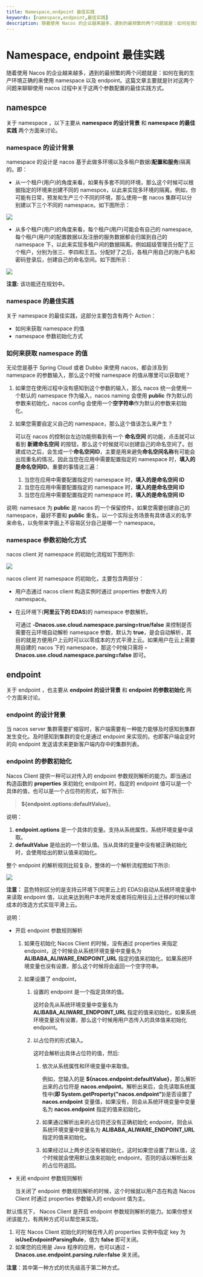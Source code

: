 ```yaml
---
title: Namespace,endpoint 最佳实践
keywords: [namespace,endpoint,最佳实践]
description: 随着使用 Nacos 的企业越来越多，遇到的最频繁的两个问题就是：如何在我的生产环境正确的来使用 namespace 以及 endpoint。
---
```


# Namespace, endpoint 最佳实践

随着使用 Nacos 的企业越来越多，遇到的最频繁的两个问题就是：如何在我的生产环境正确的来使用 namespace 以及 endpoint。这篇文章主要就是针对这两个问题来聊聊使用 nacos 过程中关于这两个参数配置的最佳实践方式。

## namespce

关于 namespace ，以下主要从 **namespace 的设计背景** 和 **namespace 的最佳实践** 两个方面来讨论。

### namespace 的设计背景

namespace 的设计是 nacos 基于此做多环境以及多租户数据(**配置和服务**)隔离的。即：

* 从一个租户(用户)的角度来看，如果有多套不同的环境，那么这个时候可以根据指定的环境来创建不同的 namespce，以此来实现多环境的隔离。例如，你可能有日常，预发和生产三个不同的环境，那么使用一套 nacos 集群可以分别建以下三个不同的 namespace。如下图所示：

![](http://edas.oss-cn-hangzhou.aliyuncs.com/deshao/pictures/nacos_ingle_tenant_namespace.jpg)

* 从多个租户(用户)的角度来看，每个租户(用户)可能会有自己的 namespace,每个租户(用户)的配置数据以及注册的服务数据都会归属到自己的 namespace 下，以此来实现多租户间的数据隔离。例如超级管理员分配了三个租户，分别为张三、李四和王五。分配好了之后，各租户用自己的账户名和密码登录后，创建自己的命名空间。如下图所示：

![](http://edas.oss-cn-hangzhou.aliyuncs.com/deshao/pictures/nacos_multi_tenant_namespace.jpg)

  **注意:** 该功能还在规划中。
  
### namespace 的最佳实践

关于 namespace 的最佳实践，这部分主要包含有两个 Action：

* 如何来获取 namespace 的值
* namespace 参数初始化方式

### 如何来获取 namespace 的值 

无论您是基于 Spring Cloud 或者 Dubbo 来使用 nacos，都会涉及到 namespace 的参数输入，那么这个时候 namespace 的值从哪里可以获取呢？

1. 如果您在使用过程中没有感知到这个参数的输入，那么 nacos 统一会使用一个默认的 namespace 作为输入，nacos naming 会使用 **public** 作为默认的参数来初始化，nacos config 会使用一个**空字符串**作为默认的参数来初始化。

2. 如果您需要自定义自己的 namespace，那么这个值该怎么来产生？

   可以在 nacos 的控制台左边功能侧看到有一个 **命名空间** 的功能，点击就可以看到 **新建命名空间** 的按钮，那么这个时候就可以创建自己的命名空间了。创建成功之后，会生成一个**命名空间ID**，主要是用来避免**命名空间名称**有可能会出现重名的情况。因此当您在应用中需要配置指定的 namespace 时，**填入的是命名空间ID**。重要的事情说三遍：

	1. 当您在应用中需要配置指定的 namespace 时，**填入的是命名空间 ID**
	2. 当您在应用中需要配置指定的 namespace 时，**填入的是命名空间 ID**
	3. 当您在应用中需要配置指定的 namespace 时，**填入的是命名空间 ID**


说明: namesace 为 **public** 是 nacos 的一个保留控件，如果您需要创建自己的 namespace，最好不要和 **public** 重名，以一个实际业务场景有具体语义的名字来命名，以免带来字面上不容易区分自己是哪一个 namespace。

### namespace 参数初始化方式

nacos client 对 namespace 的初始化流程如下图所示:

![](http://edas.oss-cn-hangzhou.aliyuncs.com/deshao/nacos/nacos_namespace.jpg)

nacos client 对 namespace 的初始化，主要包含两部分：

* 用户态通过 nacos client 构造实例时通过 properties 参数传入的 namespace。

* 在云环境下(**阿里云下的 EDAS**)的 namespace 参数解析。

  可通过 **-Dnacos.use.cloud.namespace.parsing=true/false** 来控制是否需要在云环境自动解析 namespace 参数，默认为 **true**，是会自动解析，其目的就是方便用户上云时可以以零成本的方式平滑上云。如果用户在云上需要用自建的 nacos 下的 namespace，那这个时候只需将 **-Dnacos.use.cloud.namespace.parsing=false** 即可。

  
## endpoint

关于 endpoint ，也主要从 **endpoint 的设计背景** 和 **endpoint 的参数初始化** 两个方面来讨论。

### endpoint 的设计背景

当 nacos server 集群需要扩缩容时，客户端需要有一种能力能够及时感知到集群发生变化。及时感知到集群的变化是通过 endpoint 来实现的。也即客户端会定时的向 endpoint 发送请求来更新客户端内存中的集群列表。

### endpoint 的参数初始化

Nacos Client 提供一种可以对传入的 endpoint 参数规则解析的能力。即当通过构造函数的 **properties** 来初始化 endpoint 时，指定的 endpoint 值可以是一个具体的值，也可以是一个占位符的形式，如下所示: 

> **\${endpoint.options:defaultValue}**。

说明：

1. **endpoint.options** 是一个具体的变量。支持从系统属性，系统环境变量中读取。
2. **defaultValue** 是给出的一个默认值。当从具体的变量中没有被正确初始化时，会使用给出的默认值来初始化。

整个 endpoint 的解析规则比较复杂，整体的一个解析流程图如下所示:

![](http://edas.oss-cn-hangzhou.aliyuncs.com/deshao/nacos/nacos_endpoint.jpg)	

**注意：** 蓝色特别区分的是支持云环境下(阿里云上的 EDAS)自动从系统环境变量中来读取 endpoint 值，以此来达到用户本地开发或者将应用往云上迁移的时候以零成本的改造方式实现平滑上云。

说明：

* 开启 endpoint 参数规则解析

  1. 如果在初始化 Nacos Client 的时候，没有通过 properties 来指定 endpoint，这个时候会从系统环境变量中变量名为 **ALIBABA\_ALIWARE\_ENDPOINT\_URL** 指定的值来初始化，如果系统环境变量也没有设置，那么这个时候将会返回一个空字符串。

  2. 如果设置了 endpoint，
  
	  1. 设置的 endpoint 是一个指定具体的值。

	     这时会先从系统环境变量中变量名为 **ALIBABA\_ALIWARE\_ENDPOINT\_URL** 指定的值来初始化，如果系统环境变量没有设置，那么这个时候用用户态传入的具体值来初始化 endpoint。
	
	  2. 以占位符的形式输入。
	  
	     这时会解析出具体占位符的值，然后:
		
	 	 1. 依次从系统属性和环境变量中来取值。
	 	 
	 	 	 例如，您输入的是 **${nacos.endpoint:defaultValue}**，那么解析出来的占位符是 **nacos.endpoint**。解析出来后，会先读取系统属性中(**即 System.getProperty("nacos.endpoint")**)是否设置了 **nacos.endpoint** 变量值，如果没有，则会从系统环境变量中变量名为 **nacos.endpoint** 指定的值来初始化。
	 	 
	 	 2. 如果通过解析出来的占位符还没有正确初始化 endpoint，则会从系统环境变量中变量名为 **ALIBABA\_ALIWARE\_ENDPOINT\_URL** 指定的值来初始化。
	 	 
	 	 3. 如果经过以上两步还没有被初始化，这时如果您设置了默认值，这个时候就会使用默认值来初始化 endpoint，否则的话以解析出来的占位符返回。	
		
* 关闭 endpoint 参数规则解析

  当关闭了 endpoint 参数规则解析的时候，这个时候就以用户态在构造 Nacos Client 时通过 properties 参数输入的 endpoint 值为主。
  
默认情况下， Nacos Client 是开启 endpoint 参数规则解析的能力。如果你想关闭该能力，有两种方式可以帮您来实现。

1. 可在 Nacos Client 初始化的时候在传入的 properties 实例中指定 key 为 **isUseEndpointParsingRule**，值为 **false** 即可关闭。
2. 如果您的应用是 Java 程序的应用，也可以通过 **-Dnacos.use.endpoint.parsing.rule=false** 来关闭。 

**注意**：其中第一种方式的优先级高于第二种方式。
